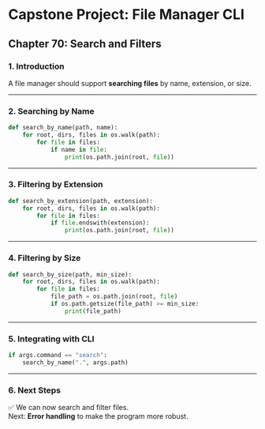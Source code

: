 # Capstone Project: File Manager CLI
## Chapter 70: Search and Filters

### 1. Introduction
A file manager should support **searching files** by name, extension, or size.  

---

### 2. Searching by Name
```python
def search_by_name(path, name):
    for root, dirs, files in os.walk(path):
        for file in files:
            if name in file:
                print(os.path.join(root, file))
```

---

### 3. Filtering by Extension
```python
def search_by_extension(path, extension):
    for root, dirs, files in os.walk(path):
        for file in files:
            if file.endswith(extension):
                print(os.path.join(root, file))
```

---

### 4. Filtering by Size
```python
def search_by_size(path, min_size):
    for root, dirs, files in os.walk(path):
        for file in files:
            file_path = os.path.join(root, file)
            if os.path.getsize(file_path) >= min_size:
                print(file_path)
```

---

### 5. Integrating with CLI
```python
if args.command == "search":
    search_by_name(".", args.path)
```

---

### 6. Next Steps
✅ We can now search and filter files.  
Next: **Error handling** to make the program more robust.

